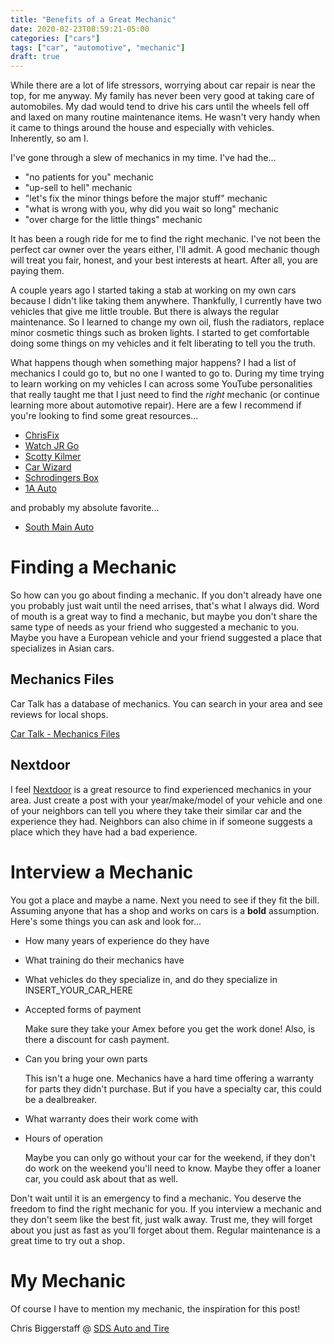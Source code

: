 ```yaml
---
title: "Benefits of a Great Mechanic"
date: 2020-02-23T08:59:21-05:00
categories: ["cars"]
tags: ["car", "automotive", "mechanic"]
draft: true
---
```


While there are a lot of life stressors, worrying about car repair is near 
the top, for me anyway.  My family has never been very good at taking care 
of automobiles.  My dad would tend to drive his cars until the wheels fell 
off and laxed on many routine maintenance items.  He wasn't very handy 
when it came to things around the house and especially with vehicles.  
Inherently, so am I.

I've gone through a slew of mechanics in my time.  I've had the...
* "no patients for you" mechanic
* "up-sell to hell" mechanic
* "let's fix the minor things before the major stuff" mechanic
* "what is wrong with you, why did you wait so long" mechanic
* "over charge for the little things" mechanic

It has been a rough ride for me to find the right mechanic.  I've not been the 
perfect car owner over the years either, I'll admit.  A good mechanic though 
will treat you fair, honest, and your best interests at heart.  After all, 
you are paying them.  

A couple years ago I started taking a stab at working on my own cars 
because I didn't like taking them anywhere.  Thankfully, I currently have 
two vehicles that give me little trouble.  But there is always the regular 
maintenance.  So I learned to change my own oil, flush the radiators, replace 
minor cosmetic things such as broken lights.  I started to get comfortable 
doing some things on my vehicles and it felt liberating to tell you the 
truth.  

What happens though when something major happens?  I had a list of mechanics 
I could go to, but no one I wanted to go to.  During my time trying to 
learn working on my vehicles I can across some YouTube personalities 
that really taught me that I just need to find the *right* mechanic (or 
continue learning more about automotive repair).  Here are a few I recommend 
if you're looking to find some great resources...
* [ChrisFix](https://www.youtube.com/user/PaintballOO7)
* [Watch JR Go](https://www.youtube.com/user/lumbjoh)
* [Scotty Kilmer](https://www.youtube.com/user/scottykilmer)
* [Car Wizard](https://www.youtube.com/user/OmegaAutoService)
* [Schrodingers Box](https://www.youtube.com/user/mattshadetree)
* [1A Auto](https://www.youtube.com/user/1aauto)

and probably my absolute favorite...
* [South Main Auto](https://www.youtube.com/channel/UCtAGzm9e_liY7ko1PBhzTHA)

# Finding a Mechanic
So how can you go about finding a mechanic.  If you don't already have one 
you probably just wait until the need arrises, that's what I always did. 
Word of mouth is a great way to find a mechanic, but maybe you don't share 
the same type of needs as your friend who suggested a mechanic to you.  
Maybe you have a European vehicle and your friend suggested a place that 
specializes in Asian cars.  

## Mechanics Files
Car Talk has a database of mechanics.  You can search in your area and see 
reviews for local shops.  

[Car Talk - Mechanics Files](https://www.cartalk.com/mechanics-files/)

## Nextdoor
I feel [Nextdoor](https://nextdoor.com) is a great resource to find experienced 
mechanics in your area.  Just create a post with your year/make/model of your 
vehicle and one of your neighbors can tell you where they take their similar 
car and the experience they had.  Neighbors can also chime in if someone 
suggests a place which they have had a bad experience.  

# Interview a Mechanic
You got a place and maybe a name.  Next you need to see if they fit the bill. 
Assuming anyone that has a shop and works on cars is a **bold** assumption. 
Here's some things you can ask and look for...
* How many years of experience do they have
* What training do their mechanics have
* What vehicles do they specialize in, and do they specialize in INSERT_YOUR_CAR_HERE
* Accepted forms of payment
  
  Make sure they take your Amex before you get the work done!  Also, is there a discount for cash payment.

* Can you bring your own parts  

  This isn't a huge one.  Mechanics have a hard time offering a warranty for parts they didn't purchase.  But if you have a specialty car, this could be a dealbreaker.  

* What warranty does their work come with
* Hours of operation
  
  Maybe you can only go without your car for the weekend, if they don't do work 
  on the weekend you'll need to know.  Maybe they offer a loaner car, you 
  could ask about that as well.

Don't wait until it is an emergency to find a mechanic.  You deserve the freedom 
to find the right mechanic for you.  If you interview a mechanic and they don't 
seem like the best fit, just walk away.  Trust me, they will forget about 
you just as fast as you'll forget about them.  Regular maintenance is a great 
time to try out a shop.  

# My Mechanic
Of course I have to mention my mechanic, the inspiration for this post!  

Chris Biggerstaff @ [SDS Auto and Tire](https://www.sdsautoandtire.com/) 
